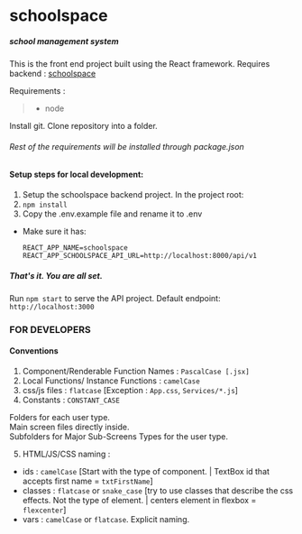 # schoolspace

##### school management system

This is the front end project built using the React framework.
Requires backend : [schoolspace](https://github.com/duttasamd/schoolspace)

Requirements :
> - node

Install git.
Clone repository into a folder.

###### Rest of the requirements will be installed through package.json

#### Setup steps for local development:
1. Setup the schoolspace backend project.
In the project root:
2. `npm install`
3. Copy the .env.example file and rename it to .env
  * Make sure it has:
    ```
    REACT_APP_NAME=schoolspace
    REACT_APP_SCHOOLSPACE_API_URL=http://localhost:8000/api/v1
    ```
    
##### That's it. You are all set.

Run `npm start` to serve the API project. Default endpoint: `http://localhost:3000`


### FOR DEVELOPERS

#### Conventions

1. Component/Renderable Function Names : `PascalCase [.jsx]`
2. Local Functions/ Instance Functions : `camelCase`
3. css/js files : `flatcase` [Exception : `App.css`, `Services/*.js`]
4. Constants : `CONSTANT_CASE`


Folders for each user type.  
Main screen files directly inside.  
Subfolders for Major Sub-Screens Types for the user type.

5. HTML/JS/CSS naming :
  * ids : `camelCase` [Start with the type of component. | TextBox id that accepts first name = `txtFirstName`]
  * classes : `flatcase` or `snake_case` [try to use classes that describe the css effects. Not the type of element. | centers element in flexbox = `flexcenter`]
  * vars : `camelCase` or `flatcase`. Explicit naming.
